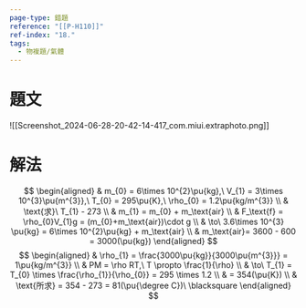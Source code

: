 ```yaml
---
page-type: 錯題
reference: "[[P-H110]]"
ref-index: "18."
tags:
  - 物複題/氣體
---
```

# 題文
![[Screenshot_2024-06-28-20-42-14-417_com.miui.extraphoto.png]]
# 解法
$$
\begin{aligned}
 & m_{0} = 6\times 10^{2}\pu{kg},\ V_{1} = 3\times 10^{3}\pu{m^{3}},\ T_{0} = 295\pu{K},\ \rho_{0} = 1.2\pu{kg/m^{3}} \\
 & \text{求}\ T_{1} - 273 \\
 & m_{1} = m_{0} + m_\text{air} \\
 & F_\text{f} = \rho_{0}V_{1}g = (m_{0}+m_\text{air})\cdot g \\
 & \to\ 3.6\times 10^{3} \pu{kg} = 6\times 10^{2}\pu{kg} + m_\text{air} \\
 & m_\text{air}= 3600 - 600 = 3000(\pu{kg})
\end{aligned}
$$
$$
\begin{aligned}
 & \rho_{1} = \frac{3000\pu{kg}}{3000\pu{m^{3}}} = 1\pu{kg/m^{3}} \\
 & PM = \rho RT,\ T \propto \frac{1}{\rho} \\
 & \to\ T_{1} = T_{0} \times \frac{\rho_{1}}{\rho_{0}} = 295 \times 1.2 \\
 & = 354(\pu{K}) \\
 & \text{所求} = 354 - 273 = 81(\pu{\degree C})\ \blacksquare
\end{aligned}
$$